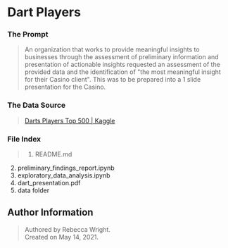 # Dart Players

### The Prompt
> An organization that works to provide meaningful insights to businesses through the assessment of preliminary information and presentation of actionable insights requested an assessment of the provided data and the identification of "the most meaningful insight for their Casino client". This was to be prepared into a 1 slide presentation for the Casino.

### The Data Source
> [Darts Players Top 500 | Kaggle](https://www.kaggle.com/hbakker/darts-players-top-500)

### File Index
> 1. README.md
2. preliminary_findings_report.ipynb
3. exploratory_data_analysis.ipynb
4. dart_presentation.pdf
5. data folder

## Author Information
> Authored by Rebecca Wright.<br>
 Created on May 14, 2021.
